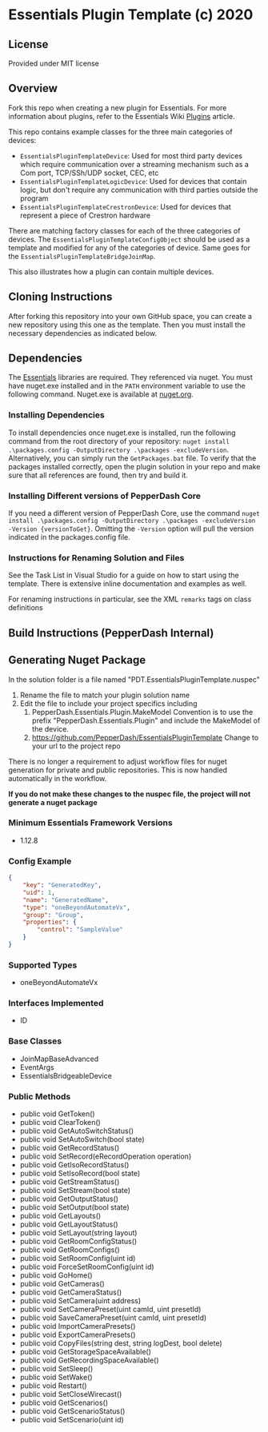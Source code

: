 # Essentials Plugin Template (c) 2020

## License

Provided under MIT license

## Overview

Fork this repo when creating a new plugin for Essentials. For more information about plugins, refer to the Essentials Wiki [Plugins](https://github.com/PepperDash/Essentials/wiki/Plugins) article.

This repo contains example classes for the three main categories of devices:
* `EssentialsPluginTemplateDevice`: Used for most third party devices which require communication over a streaming mechanism such as a Com port, TCP/SSh/UDP socket, CEC, etc
* `EssentialsPluginTemplateLogicDevice`:  Used for devices that contain logic, but don't require any communication with third parties outside the program
* `EssentialsPluginTemplateCrestronDevice`:  Used for devices that represent a piece of Crestron hardware

There are matching factory classes for each of the three categories of devices.  The `EssentialsPluginTemplateConfigObject` should be used as a template and modified for any of the categories of device.  Same goes for the `EssentialsPluginTemplateBridgeJoinMap`.

This also illustrates how a plugin can contain multiple devices.

## Cloning Instructions

After forking this repository into your own GitHub space, you can create a new repository using this one as the template.  Then you must install the necessary dependencies as indicated below.

## Dependencies

The [Essentials](https://github.com/PepperDash/Essentials) libraries are required. They referenced via nuget. You must have nuget.exe installed and in the `PATH` environment variable to use the following command. Nuget.exe is available at [nuget.org](https://dist.nuget.org/win-x86-commandline/latest/nuget.exe).

### Installing Dependencies

To install dependencies once nuget.exe is installed, run the following command from the root directory of your repository:
`nuget install .\packages.config -OutputDirectory .\packages -excludeVersion`.
Alternatively, you can simply run the `GetPackages.bat` file.
To verify that the packages installed correctly, open the plugin solution in your repo and make sure that all references are found, then try and build it.

### Installing Different versions of PepperDash Core

If you need a different version of PepperDash Core, use the command `nuget install .\packages.config -OutputDirectory .\packages -excludeVersion -Version {versionToGet}`. Omitting the `-Version` option will pull the version indicated in the packages.config file.

### Instructions for Renaming Solution and Files

See the Task List in Visual Studio for a guide on how to start using the template.  There is extensive inline documentation and examples as well.

For renaming instructions in particular, see the XML `remarks` tags on class definitions

## Build Instructions (PepperDash Internal) 

## Generating Nuget Package 

In the solution folder is a file named "PDT.EssentialsPluginTemplate.nuspec" 

1. Rename the file to match your plugin solution name 
2. Edit the file to include your project specifics including
    1. <id>PepperDash.Essentials.Plugin.MakeModel</id> Convention is to use the prefix "PepperDash.Essentials.Plugin" and include the MakeModel of the device. 
    2. <projectUrl>https://github.com/PepperDash/EssentialsPluginTemplate</projectUrl> Change to your url to the project repo

There is no longer a requirement to adjust workflow files for nuget generation for private and public repositories.  This is now handled automatically in the workflow.

__If you do not make these changes to the nuspec file, the project will not generate a nuget package__
<!-- START Minimum Essentials Framework Versions -->
### Minimum Essentials Framework Versions

- 1.12.8
<!-- END Minimum Essentials Framework Versions -->
<!-- START Config Example -->
### Config Example

```json
{
    "key": "GeneratedKey",
    "uid": 1,
    "name": "GeneratedName",
    "type": "oneBeyondAutomateVx",
    "group": "Group",
    "properties": {
        "control": "SampleValue"
    }
}
```
<!-- END Config Example -->
<!-- START Supported Types -->
### Supported Types

- oneBeyondAutomateVx
<!-- END Supported Types -->
<!-- START Join Maps -->

<!-- END Join Maps -->
<!-- START Interfaces Implemented -->
### Interfaces Implemented

- ID
<!-- END Interfaces Implemented -->
<!-- START Base Classes -->
### Base Classes

- JoinMapBaseAdvanced
- EventArgs
- EssentialsBridgeableDevice
<!-- END Base Classes -->
<!-- START Public Methods -->
### Public Methods

- public void GetToken()
- public void ClearToken()
- public void GetAutoSwitchStatus()
- public void SetAutoSwitch(bool state)
- public void GetRecordStatus()
- public void SetRecord(eRecordOperation operation)
- public void GetIsoRecordStatus()
- public void SetIsoRecord(bool state)
- public void GetStreamStatus()
- public void SetStream(bool state)
- public void GetOutputStatus()
- public void SetOutput(bool state)
- public void GetLayouts()
- public void GetLayoutStatus()
- public void SetLayout(string layout)
- public void GetRoomConfigStatus()
- public void GetRoomConfigs()
- public void SetRoomConfig(uint id)
- public void ForceSetRoomConfig(uint id)
- public void GoHome()
- public void GetCameras()
- public void GetCameraStatus()
- public void SetCamera(uint address)
- public void SetCameraPreset(uint camId, uint presetId)
- public void SaveCameraPreset(uint camId, uint presetId)
- public void ImportCameraPresets()
- public void ExportCameraPresets()
- public void CopyFiles(string dest, string logDest, bool delete)
- public void GetStorageSpaceAvailable()
- public void GetRecordingSpaceAvailable()
- public void SetSleep()
- public void SetWake()
- public void Restart()
- public void SetCloseWirecast()
- public void GetScenarios()
- public void GetScenarioStatus()
- public void SetScenario(uint id)
<!-- END Public Methods -->
